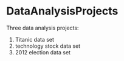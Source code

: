 # DataAnalysisProjects

Three data analysis projects:

1. Titanic data set
2. technology stock data set
3. 2012 election data set
